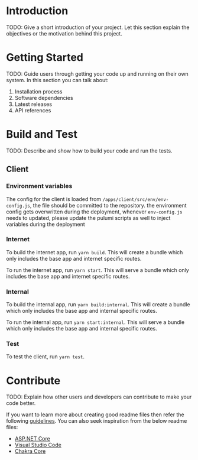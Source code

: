 # Introduction

TODO: Give a short introduction of your project. Let this section explain the objectives or the motivation behind this project.

# Getting Started

TODO: Guide users through getting your code up and running on their own system. In this section you can talk about:

1. Installation process
2. Software dependencies
3. Latest releases
4. API references

# Build and Test

TODO: Describe and show how to build your code and run the tests.

## Client

### Environment variables

The config for the client is loaded from `/apps/client/src/env/env-config.js`, the file should be committed to the repository.
the environment config gets overwritten during the deployment, whenever `env-config.js` needs to updated, please update the pulumi scripts as well to inject variables during the deployment

### Internet

To build the internet app, run `yarn build`. This will create a bundle which only includes the base app and internet specific routes.

To run the internet app, run `yarn start`. This will serve a bundle which only includes the base app and internet specific routes.

### Internal

To build the internal app, run `yarn build:internal`. This will create a bundle which only includes the base app and internal specific routes.

To run the internal app, run `yarn start:internal`. This will serve a bundle which only includes the base app and internal specific routes.

### Test

To test the client, run `yarn test`.

# Contribute

TODO: Explain how other users and developers can contribute to make your code better.

If you want to learn more about creating good readme files then refer the following [guidelines](https://docs.microsoft.com/en-us/azure/devops/repos/git/create-a-readme?view=azure-devops). You can also seek inspiration from the below readme files:

- [ASP.NET Core](https://github.com/aspnet/Home)
- [Visual Studio Code](https://github.com/Microsoft/vscode)
- [Chakra Core](https://github.com/Microsoft/ChakraCore)
